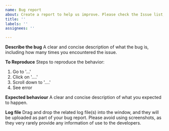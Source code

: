 ```yaml
---
name: Bug report
about: Create a report to help us improve. Please check the Issue list, including closed tickets, to make sure you're not opening up a duplicate ticket, as duplicates will be closed without notice.
title: ''
labels: ''
assignees: ''

---
```


**Describe the bug**
A clear and concise description of what the bug is, including how many times you encountered the issue.

**To Reproduce**
Steps to reproduce the behavior:
1. Go to '...'
2. Click on '....'
3. Scroll down to '....'
4. See error

**Expected behaviour**
A clear and concise description of what you expected to happen.

**Log file**
Drag and drop the related log file(s) into the window, and they will be uploaded as part of your bug report. Please avoid using screenshots, as they very rarely provide any information of use to the developers.

